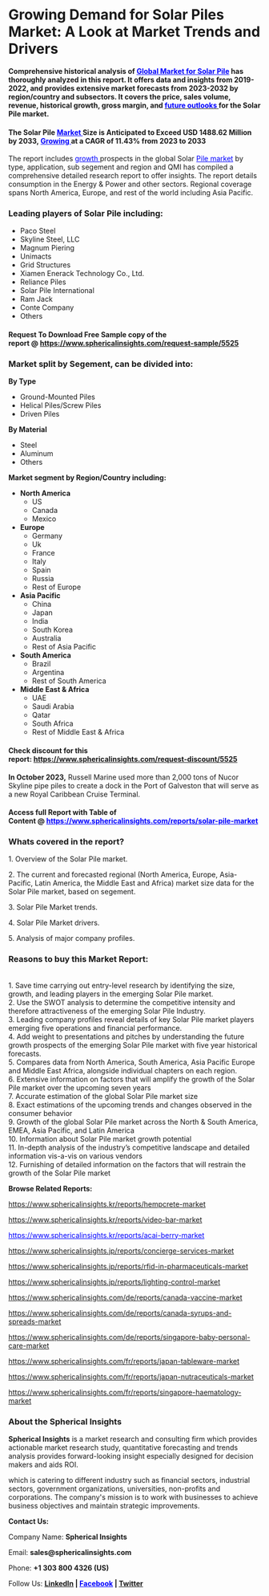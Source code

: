 <h1>Growing Demand for Solar Piles Market: A Look at Market Trends and Drivers</h1>
<div class="content-body__detail">
<section id="section_0" class="entry fr-view">
<p><strong>Comprehensive historical analysis of&nbsp;<span style="color: #0000ff;"><a style="color: #0000ff;" href="https://www.sphericalinsights.com/reports/solar-pile-market" target="_blank" rel="noopener">Global Market for Solar Pile</a></span>&nbsp;has thoroughly analyzed in this report. It offers data and insights from 2019-2022, and provides extensive market forecasts from 2023-2032 by region/country and subsectors. It covers the price, sales volume, revenue, historical growth, gross margin, and&nbsp;<a href="https://www.sphericalinsights.com/reports/topcon-solar-cell-market" target="_blank" rel="noopener"><span style="color: #0000ff;">future outlooks</span>&nbsp;</a>for the Solar Pile market.</strong></p>
<h4><strong>The Solar Pile&nbsp;<span style="color: #0000ff;"><a style="color: #0000ff;" href="https://www.sphericalinsights.com/reports/non-concentrating-solar-collector-market" target="_blank" rel="noopener">Market&nbsp;</a></span>Size is Anticipated to Exceed USD 1488.62 Million by 2033,&nbsp;<span style="color: #0000ff;"><a style="color: #0000ff;" href="https://www.sphericalinsights.com/reports/on-site-photovoltaic-solar-power-for-data-centers-market" target="_blank" rel="noopener">Growing&nbsp;</a></span>at a CAGR of 11.43% from 2023 to 2033</strong></h4>
<p>The report includes&nbsp;<span style="color: #0000ff;"><a style="color: #0000ff;" href="https://www.sphericalinsights.com/reports/solar-energy-lamp-market" target="_blank" rel="noopener">growth&nbsp;</a></span>prospects in the global Solar&nbsp;<span style="color: #0000ff;"><a style="color: #0000ff;" href="https://www.sphericalinsights.com/reports/solar-panel-cleaning-market" target="_blank" rel="noopener">Pile market</a></span>&nbsp;by type, application, sub segement and region and QMI has compiled a comprehensive detailed research report to offer insights. The report details consumption in the Energy &amp; Power and other sectors. Regional coverage spans North America, Europe, and rest of the world including Asia Pacific.</p>
<h3><strong>Leading players of Solar Pile including:</strong></h3>
<ul>
<li>Paco Steel</li>
<li>Skyline Steel, LLC</li>
<li>Magnum Piering</li>
<li>Unimacts</li>
<li>Grid Structures</li>
<li>Xiamen Enerack Technology Co., Ltd.</li>
<li>Reliance Piles</li>
<li>Solar Pile International</li>
<li>Ram Jack</li>
<li>Conte Company</li>
<li>Others</li>
</ul>
<h4>Request To Download Free Sample copy of the report&nbsp;@&nbsp;<a href="https://www.sphericalinsights.com/request-sample/5525" target="_blank" rel="noopener">https://www.sphericalinsights.com/request-sample/5525</a></h4>
<h3><strong>Market split by Segement, can be divided into:</strong></h3>
<p><strong>By Type</strong></p>
<ul>
<li>Ground-Mounted Piles</li>
<li>Helical Piles/Screw Piles</li>
<li>Driven Piles</li>
</ul>
<p><strong>By Material</strong></p>
<ul>
<li>Steel</li>
<li>Aluminum</li>
<li>Others</li>
</ul>
<p><strong>Market segment by Region/Country including:</strong></p>
<ul>
<li><strong>North America</strong>
<ul>
<li>US</li>
<li>Canada</li>
<li>Mexico</li>
</ul>
</li>
<li><strong>Europe</strong>
<ul>
<li>Germany</li>
<li>Uk</li>
<li>France</li>
<li>Italy</li>
<li>Spain</li>
<li>Russia</li>
<li>Rest of Europe</li>
</ul>
</li>
<li><strong>Asia Pacific</strong>
<ul>
<li>China</li>
<li>Japan</li>
<li>India</li>
<li>South Korea</li>
<li>Australia</li>
<li>Rest of Asia Pacific</li>
</ul>
</li>
<li><strong>South America</strong>
<ul>
<li>Brazil</li>
<li>Argentina</li>
<li>Rest of South America</li>
</ul>
</li>
<li><strong>Middle East &amp; Africa</strong>
<ul>
<li>UAE</li>
<li>Saudi Arabia</li>
<li>Qatar</li>
<li>South Africa</li>
<li>Rest of Middle East &amp; Africa</li>
</ul>
</li>
</ul>
<h4>Check discount for this report:&nbsp;<a href="https://www.sphericalinsights.com/request-discount/5525" target="_blank" rel="noopener">https://www.sphericalinsights.com/request-discount/5525</a></h4>
<p><strong>In October 2023,</strong>&nbsp;Russell Marine used more than 2,000 tons of Nucor Skyline pipe piles to create a dock in the Port of Galveston that will serve as a new Royal Caribbean Cruise Terminal.</p>
<h4>Access full Report with Table of Content&nbsp;@&nbsp;<span style="color: #0000ff;"><a style="color: #0000ff;" href="https://www.sphericalinsights.com/reports/solar-pile-market" target="_blank" rel="noopener">https://www.sphericalinsights.com/reports/solar-pile-market</a></span></h4>
<h3><strong>Whats covered in the report?</strong></h3>
<p>1. Overview of the Solar Pile market.</p>
<p>2. The current and forecasted regional (North America, Europe, Asia-Pacific, Latin America, the Middle East and Africa) market size data for the Solar Pile market, based on segement.</p>
<p>3. Solar Pile Market trends.</p>
<p>4. Solar Pile Market drivers.</p>
<p>5. Analysis of major company profiles.</p>
<h3><strong>Reasons to buy this Market Report:</strong></h3>
<p><br />1. Save time carrying out entry-level research by identifying the size, growth, and leading players in the emerging Solar Pile market.<br />2. Use the SWOT analysis to determine the competitive intensity and therefore attractiveness of the emerging Solar Pile Industry.<br />3. Leading company profiles reveal details of key Solar Pile market players emerging five operations and financial performance.<br />4. Add weight to presentations and pitches by understanding the future growth prospects of the emerging Solar Pile market with five year historical forecasts.<br />5. Compares data from North America, South America, Asia Pacific Europe and Middle East Africa, alongside individual chapters on each region.<br />6. Extensive information on factors that will amplify the growth of the Solar Pile market over the upcoming seven years<br />7. Accurate estimation of the global Solar Pile market size<br />8. Exact estimations of the upcoming trends and changes observed in the consumer behavior<br />9. Growth of the global Solar Pile market across the North &amp; South America, EMEA, Asia Pacific, and Latin America<br />10. Information about Solar Pile market growth potential<br />11. In-depth analysis of the industry&rsquo;s competitive landscape and detailed information vis-a-vis on various vendors<br />12. Furnishing of detailed information on the factors that will restrain the growth of the Solar Pile market</p>
<p><strong>Browse Related Reports:</strong></p>
<p><a href="https://www.sphericalinsights.kr/reports/hempcrete-market">https://www.sphericalinsights.kr/reports/hempcrete-market</a></p>
<p><a href="https://www.sphericalinsights.kr/reports/video-bar-market">https://www.sphericalinsights.kr/reports/video-bar-market</a></p>
<p><span style="color: #0000ff;"><a style="color: #0000ff;" href="https://www.sphericalinsights.kr/reports/acai-berry-market">https://www.sphericalinsights.kr/reports/acai-berry-market</a></span></p>
<p><a href="https://www.sphericalinsights.jp/reports/concierge-services-market">https://www.sphericalinsights.jp/reports/concierge-services-market</a></p>
<p><a href="https://www.sphericalinsights.jp/reports/rfid-in-pharmaceuticals-market">https://www.sphericalinsights.jp/reports/rfid-in-pharmaceuticals-market</a></p>
<p><a href="https://www.sphericalinsights.jp/reports/lighting-control-market">https://www.sphericalinsights.jp/reports/lighting-control-market</a></p>
<p><a href="https://www.sphericalinsights.com/de/reports/canada-vaccine-market">https://www.sphericalinsights.com/de/reports/canada-vaccine-market</a></p>
<p><a href="https://www.sphericalinsights.com/de/reports/canada-syrups-and-spreads-market">https://www.sphericalinsights.com/de/reports/canada-syrups-and-spreads-market</a></p>
<p><a href="https://www.sphericalinsights.com/de/reports/singapore-baby-personal-care-market">https://www.sphericalinsights.com/de/reports/singapore-baby-personal-care-market</a></p>
<p><a href="https://www.sphericalinsights.com/fr/reports/japan-tableware-market">https://www.sphericalinsights.com/fr/reports/japan-tableware-market</a></p>
<p><a href="https://www.sphericalinsights.com/fr/reports/japan-nutraceuticals-market">https://www.sphericalinsights.com/fr/reports/japan-nutraceuticals-market</a></p>
<p><a href="https://www.sphericalinsights.com/fr/reports/singapore-haematology-market">https://www.sphericalinsights.com/fr/reports/singapore-haematology-market</a></p>
<h3><strong>About the Spherical Insights</strong></h3>
<p><strong>Spherical Insights</strong>&nbsp;is a market research and consulting firm which provides actionable market research study, quantitative forecasting and trends analysis provides forward-looking insight especially designed for decision makers and aids ROI.</p>
<p>which is catering to different industry such as financial sectors, industrial sectors, government organizations, universities, non-profits and corporations. The company's mission is to work with businesses to achieve business objectives and maintain strategic improvements.</p>
<p><strong>Contact Us:</strong></p>
<p>Company Name:&nbsp;<strong>Spherical Insights</strong></p>
<p>Email:&nbsp;<strong>sales@sphericalinsights.com</strong></p>
<p>Phone:&nbsp;<strong>+1 303 800 4326 (US)</strong></p>
<p>Follow Us:&nbsp;<strong><a href="https://www.linkedin.com/company/spherical-insight/"><u>LinkedIn</u></a>&nbsp;|&nbsp;<span style="color: #0000ff;"><a style="color: #0000ff;" href="https://www.facebook.com/sphericalinsights22"><u>Facebook</u></a>&nbsp;</span>|&nbsp;<a href="https://twitter.com/SInsights_US"><u>Twitter</u></a></strong></p>
<div class="clear">&nbsp;</div>
</section>
</div>
